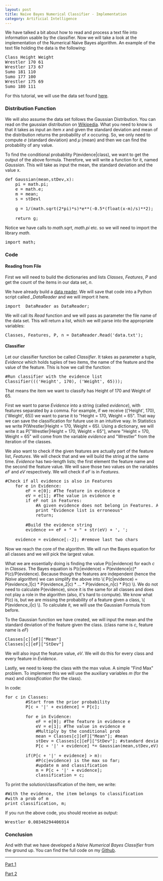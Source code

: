 ```yaml
---
layout: post
title: Naive Bayes Numerical Classifier - Implementation
category: Artificial Intelligence
---
```


We have talked a bit about how to read and process a text file into information usable by the classifier. Now we will take a look at the implementation of the Numerical Naive Bayes algorithm. An example of the text file holding the data is the following:

<pre>
Class Height Weight
Wrestler 170 61
Wrestler 173 67
Sumo 181 110
Sumo 177 100
Wrestler 175 69
Sumo 180 111
</pre>

For this tutorial, we will use the data set found <a href="https://github.com/antmarakis/Machine-Learning/blob/master/Classifiers/Naive%20Bayes/Numerical/data.txt">here</a>.

### Distribution Function

We will also assume the data set follows the Gaussian Distribution. You can read on the gaussian distribution on <a href="https://en.wikipedia.org/wiki/Normal_distribution">Wikipedia</a>. What you need to know is that it takes as input an item <i>x</i> and given the standard deviation and mean of the distribution returns the probability of <i>x</i> occuring. So, we only need to compute <i>σ</i> (standard deviation) and <i>µ</i> (mean) and then we can find the probability of any value.

To find the conditional probability P(evidence\|class), we want to get the output of the above formula. Therefore, we will write a function for it, named <i>Gaussian</i>. This will take as input the mean, the standard deviation and the value x.

<pre>
def Gaussian(mean,stDev,x):
    pi = math.pi;
    e = math.e;
    m = mean;
    s = stDevl

    g = 1/(math.sqrt(2*pi)*s)*e**(-0.5*(float(x-m)/s)**2);

    return g;
</pre>

Notice we have calls to <i>math.sqrt</i>, <i>math.pi</i> etc. so we will need to import the library <i>math</i>.

<pre>
import math;
</pre>

### Code

#### Reading from File

First we will need to build the dictionaries and lists <i>Classes</i>, <i>Features</i>, <i>P</i> and get the count of the items in our data set, <i>n</i>.

We have already build a [data reader](https://antmarakis.github.io/2016/naive-bayes-num-read-data/). We will save that code into a Python script called <i>_DataReader</i> and we will import it here.

<pre>
import _DataReader as DataReader;
</pre> 

We will call its <i>Read</i> function and we will pass as parameter the file name of the data set. This will return a list, which we will parse into the appropriate variables:

<pre>
Classes, Features, P, n = DataReader.Read('data.txt');
</pre>

#### Classifier

Let our classifier function be called <i>Classifier</i>. It takes as parameter a tuple, <i>Evidence</i> which holds tuples of two items, the name of the feature and the value of the feature. This is how we call the function:

<pre>
#Run classifier with the evidence list
Classifier((('Height', 170), ('Weight', 65)));
</pre>

That means the item we want to classify has Height of 170 and Weight of 65.

First we want to parse <i>Evidence</i> into a string (called <i>evidence</i>), with features separated by a comma. For example, if we receive (('Height', 170), ('Weight', 65)) we want to parse it to "Height = 170, Weight = 65". That way we can save the classification for future use in an intuitive way. In Statistics we write P(Wrestler\|Height = 170, Weight = 65). Using a dictionary, we will write it as P["Wrestler\|Height = 170, Weight = 65"], where "Height = 170, Weight = 65" will come from the variable <i>evidence</i> and "Wrestler" from the iteration of the classes.

We also want to check if the given features are actually part of the feature list, <i>Features</i>. We will check that and we will build the string at the same time. <i>Evidence</i> has two-length lists; the first element the feature name and the second the feature value. We will save those two values on the variables <i>eF</i> and <i>eV</i> respectively. We will check if <i>eF</i> is in <i>Features</i>.

<pre>
#Check if all evidence is also in Features
    for e in Evidence:
        eF = e[0]; #The feature in evidence e
        eV = e[1]; #The value in evidence e
        if eF not in Features:
            #A given evidence does not belong in Features. Abort.
            print "Evidence list is erroneous"
            return;

        #Build the evidence string
        evidence += eF + " = " + str(eV) + ', ';

    evidence = evidence[:-2]; #remove last two chars
</pre>

Now we reach the core of the algorithm. We will run the Bayes equation for all classes and we will pick the largest value.

What we are essentially doing is finding the value P(c\|evidence) for each <i>c</i> in <i>Classes</i>. The Bayes equation is P(c\|evidence) = P(evidence\|c)\* P(c)/P(evidence). Because though the features are independent (hence the <i>Naive</i> algorithm) we can simplify the above into \\( P(c|evidence) = P(evidence_1|c) * P(evidence_2|c) * ... * P(evidence_n|c) * P(c) \\). We do not need to calculate P(evidence), since it is the same for all classes and does not play a role in the algorithm (also, it's hard to compute). We know what P(c) is, but we are missing the probability of a feature given a class, \\( P(evidence_i|c) \\). To calculate it, we will use the Gaussian Formula from before.

To the Gaussian function we have created, we will input the mean and the standard deviation of the feature given the class. (class name is <i>c</i>, feature name is <i>eF</i>)

<pre>
Classes[c][eF]["Mean"]
Classes[c][eF]["StDev"]
</pre>

We will also input the feature value, <i>eV</i>. We will do this for every class and every feature in <i>Evidence</i>.

Lastly, we need to keep the class with the max value. A simple "Find Max" problem. To implement this we will use the auxiliary variables <i>m</i> (for the max) and <i>classification</i> (for the class).

In code:

<pre>
for c in Classes:
        #Start from the prior probability
        P[c + '|' + evidence] = P[c];
        
        for e in Evidence:
            eF = e[0]; #The feature in evidence e
            eV = e[1]; #The value in evidence e
            #Multiply by the conditional prob
            mean = Classes[c][eF]["Mean"]; #mean
            stDev = Classes[c][eF]["StDev"]; #standard deviation
            P[c + '|' + evidence] *= Gaussian(mean,stDev,eV);

        if(P[c + '|' + evidence] > m):
            #P(c|evidence) is the max so far;
            #update m and classification
            m = P[c + '|' + evidence];
            classification = c;
</pre>

To print the solution/classification of the item, we write:

<pre>
#With the evidence, the item belongs to classification
#with a prob of m
print classification, m;
</pre>

If you run the above code, you should receive as output:

<pre>
Wrestler 0.00346294406914
</pre>

<h3>Conclusion</h3>

And with that we have developed a <i>Naive Numerical Bayes Classifier</i> from the ground up. You can find the full code on my <a href="https://github.com/antmarakis/Machine-Learning/tree/master/Classifiers/Naive%20Bayes/Numerical">Github</a>.

<hr>

[Part 1](https://antmarakis.github.io/2016/naive-bayes-num-intro/)

[Part 2](https://antmarakis.github.io/2016/naive-bayes-num-read-data/)

